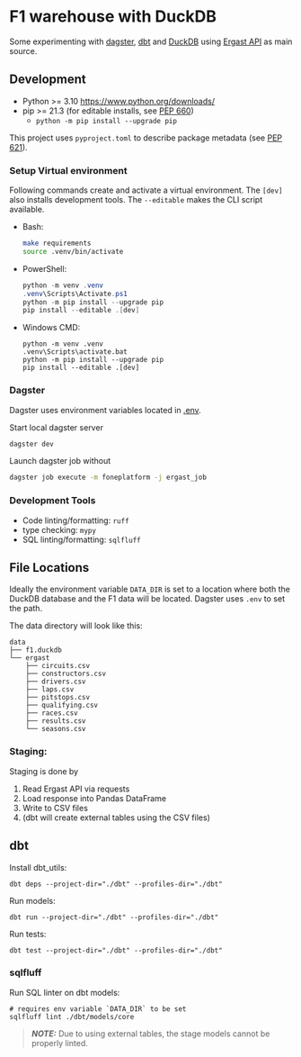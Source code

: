 # F1 warehouse with DuckDB

Some experimenting with [dagster](https://docs.dagster.io/),
[dbt](https://docs.getdbt.com/) and [DuckDB](https://duckdb.org/) using
[Ergast API](http://ergast.com/mrd/) as main source.

## Development

* Python >= 3.10 https://www.python.org/downloads/
* pip >= 21.3 (for editable installs, see [PEP 660](https://peps.python.org/pep-0660/))
  * `python -m pip install --upgrade pip`

This project uses `pyproject.toml` to describe package metadata
(see [PEP 621](https://peps.python.org/pep-0621/)).

### Setup Virtual environment

Following commands create and activate a virtual environment.
The `[dev]` also installs development tools.
The `--editable` makes the CLI script available.

* Bash:
    ```bash
    make requirements
    source .venv/bin/activate
    ```
* PowerShell:
    ```powershell
    python -m venv .venv
    .venv\Scripts\Activate.ps1
    python -m pip install --upgrade pip
    pip install --editable .[dev]
    ```
* Windows CMD:
    ```
    python -m venv .venv
    .venv\Scripts\activate.bat
    python -m pip install --upgrade pip
    pip install --editable .[dev]
    ```

### Dagster

Dagster uses environment variables located in [.env](.env).

Start local dagster server
```bash
dagster dev
```

Launch dagster job without
```bash
dagster job execute -m foneplatform -j ergast_job
```

### Development Tools

* Code linting/formatting: `ruff`
* type checking: `mypy`
* SQL linting/formatting: `sqlfluff`


## File Locations

Ideally the environment variable `DATA_DIR` is set to a location where both the
DuckDB database and the F1 data will be located. Dagster uses `.env` to set the path.

The data directory will look like this:
```
data
├── f1.duckdb
└── ergast
    ├── circuits.csv
    ├── constructors.csv
    ├── drivers.csv
    ├── laps.csv
    ├── pitstops.csv
    ├── qualifying.csv
    ├── races.csv
    ├── results.csv
    └── seasons.csv
```

### Staging:

Staging is done by
1. Read Ergast API via requests
1. Load response into Pandas DataFrame
1. Write to CSV files
1. (dbt will create external tables using the CSV files)

## dbt

Install dbt_utils:
```
dbt deps --project-dir="./dbt" --profiles-dir="./dbt"
```

Run models:
```
dbt run --project-dir="./dbt" --profiles-dir="./dbt"
```

Run tests:
```
dbt test --project-dir="./dbt" --profiles-dir="./dbt"
```

### sqlfluff

Run SQL linter on dbt models:
```
# requires env variable `DATA_DIR` to be set
sqlfluff lint ./dbt/models/core
```

> **_NOTE:_** Due to using external tables, the stage models cannot be properly linted.
